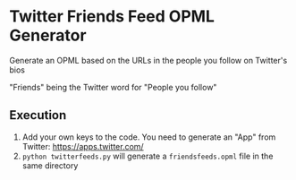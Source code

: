 # Twitter Friends Feed OPML Generator

Generate an OPML based on the URLs in the people you follow on Twitter's bios

"Friends" being the Twitter word for "People you follow"

## Execution

1. Add your own keys to the code. You need to generate an "App" from Twitter: https://apps.twitter.com/
2. `python twitterfeeds.py` will generate a `friendsfeeds.opml` file in the same directory
